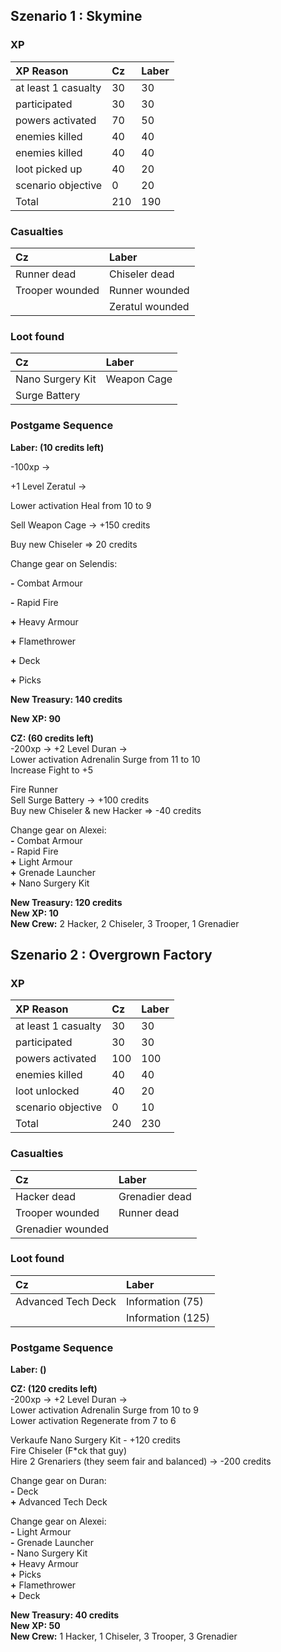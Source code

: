 ## Szenario 1 : Skymine 

<h3>XP</h3>  

|XP Reason|Cz|Laber|
|:---|:---|:---|
|at least 1 casualty|30|30|
|participated|30|30|
|powers activated|70|50|
|enemies killed|40|40|
|enemies killed|40|40|
|loot picked up|40|20|
|scenario objective|0|20|
|Total|210|190|

<h3>Casualties</h3>    

|Cz|Laber|
|:---|:---|
|Runner dead |Chiseler dead|
|Trooper wounded |Runner wounded|
| |Zeratul wounded|

<h3>Loot found</h3>   

|Cz|Laber|
|:---|:---|
|Nano Surgery Kit |Weapon Cage|
|Surge Battery ||

<h3>Postgame Sequence</h3> 

**Laber: (10 credits left)**

-100xp -> 

+1 Level Zeratul -> 

Lower activation Heal from 10 to 9

Sell Weapon Cage -> +150 credits

Buy new Chiseler => 20 credits

Change gear on Selendis:

**-** Combat Armour 

**-** Rapid Fire

**+** Heavy Armour

**+** Flamethrower

**+** Deck

**+** Picks

**New Treasury: 140 credits**

**New XP: 90**


**CZ: (60 credits left)**  
-200xp -> +2 Level Duran ->  
Lower activation Adrenalin Surge from 11 to 10  
Increase Fight to +5

Fire Runner  
Sell Surge Battery -> +100 credits  
Buy new Chiseler & new Hacker => -40 credits

Change gear on Alexei:  
**-** Combat Armour  
**-** Rapid Fire  
**+** Light Armour  
**+** Grenade Launcher  
**+** Nano Surgery Kit  

**New Treasury: 120 credits**  
**New XP: 10**  
**New Crew:** 2 Hacker, 2 Chiseler, 3 Trooper, 1 Grenadier

## Szenario 2 : Overgrown Factory 

<h3>XP</h3>  

|XP Reason|Cz|Laber|
|:---|:---|:---|
|at least 1 casualty|30|30|
|participated|30|30|
|powers activated|100|100|
|enemies killed|40|40|
|loot unlocked|40|20|
|scenario objective|0|10|
|Total|240|230|

<h3>Casualties</h3>    

|Cz|Laber|
|:---|:---|
|Hacker dead |Grenadier dead|
|Trooper wounded |Runner dead|
|Grenadier wounded | |

<h3>Loot found</h3>   

|Cz|Laber|
|:---|:---|
|Advanced Tech Deck |Information (75)|
||Information (125)|

<h3>Postgame Sequence</h3> 

**Laber: ()**



**CZ: (120 credits left)**  
-200xp -> +2 Level Duran ->  
Lower activation Adrenalin Surge from 10 to 9  
Lower activation Regenerate from 7 to 6  

Verkaufe Nano Surgery Kit - +120 credits  
Fire Chiseler (F*ck that guy)  
Hire 2 Grenariers (they seem fair and balanced) -> -200 credits  

Change gear on Duran:  
**-** Deck  
**+** Advanced Tech Deck  

Change gear on Alexei:  
**-** Light Armour  
**-** Grenade Launcher  
**-** Nano Surgery Kit  
**+** Heavy Armour  
**+** Picks  
**+** Flamethrower  
**+** Deck  

**New Treasury: 40 credits**  
**New XP: 50**  
**New Crew:** 1 Hacker, 1 Chiseler, 3 Trooper, 3 Grenadier
